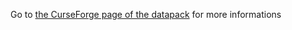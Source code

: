 Go to [the CurseForge page of the datapack](https://www.curseforge.com/minecraft/customization/dailycraft-s-craft) for more informations